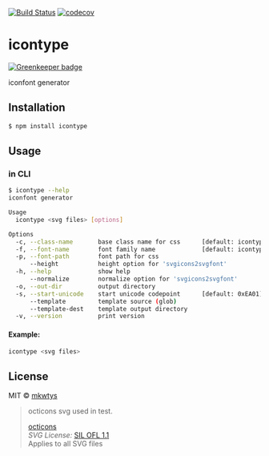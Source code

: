 [![Build Status](https://travis-ci.org/mkwtys/icontype.svg?branch=master)](https://travis-ci.org/mkwtys/icontype)
[![codecov](https://codecov.io/gh/mkwtys/icontype/branch/master/graph/badge.svg)](https://codecov.io/gh/mkwtys/icontype)

# icontype

[![Greenkeeper badge](https://badges.greenkeeper.io/mkwtys/icontype.svg)](https://greenkeeper.io/)

iconfont generator

## Installation

```sh
$ npm install icontype
```

## Usage

### in CLI

```sh
$ icontype --help
iconfont generator

Usage
  icontype <svg files> [options]

Options
  -c, --class-name       base class name for css      [default: icontype]
  -f, --font-name        font family name             [default: icontype]
  -p, --font-path        font path for css
      --height           height option for 'svgicons2svgfont'
  -h, --help             show help
      --normalize        normalize option for 'svgicons2svgfont'
  -o, --out-dir          output directory
  -s, --start-unicode    start unicode codepoint      [default: 0xEA01]
      --template         template source (glob)
      --template-dest    template output directory
  -v, --version          print version
```

#### Example:

```sh
icontype <svg files>
```

## License

MIT © [mkwtys](https://github.com/mkwtys)

> octicons svg used in test.
>
> [octicons](https://github.com/primer/octicons/)  
> _SVG License:_ [SIL OFL 1.1](http://scripts.sil.org/OFL)  
> Applies to all SVG files
